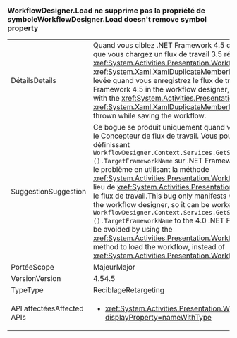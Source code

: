 ### <a name="workflowdesignerload-doesnt-remove-symbol-property"></a><span data-ttu-id="06a3f-101">WorkflowDesigner.Load ne supprime pas la propriété de symbole</span><span class="sxs-lookup"><span data-stu-id="06a3f-101">WorkflowDesigner.Load doesn't remove symbol property</span></span>

|   |   |
|---|---|
|<span data-ttu-id="06a3f-102">Détails</span><span class="sxs-lookup"><span data-stu-id="06a3f-102">Details</span></span>|<span data-ttu-id="06a3f-103">Quand vous ciblez .NET Framework 4.5 dans le Concepteur de flux de travail et que vous chargez un flux de travail 3.5 réhébergé avec la méthode <xref:System.Activities.Presentation.WorkflowDesigner.Load>, une exception <xref:System.Xaml.XamlDuplicateMemberException?displayProperty=name> est levée quand vous enregistrez le flux de travail.</span><span class="sxs-lookup"><span data-stu-id="06a3f-103">When targeting the .NET Framework 4.5 in the workflow designer, and loading a re-hosted 3.5 workflow with the <xref:System.Activities.Presentation.WorkflowDesigner.Load> method, a <xref:System.Xaml.XamlDuplicateMemberException?displayProperty=name> is thrown while saving the workflow.</span></span>|
|<span data-ttu-id="06a3f-104">Suggestion</span><span class="sxs-lookup"><span data-stu-id="06a3f-104">Suggestion</span></span>|<span data-ttu-id="06a3f-105">Ce bogue se produit uniquement quand vous reciblez .NET Framework 4.5 dans le Concepteur de flux de travail. Vous pouvez donc contourner ce problème en définissant <code>WorkflowDesigner.Context.Services.GetService&lt;DesignerConfigurationService&gt;().TargetFrameworkName</code> sur .NET Framework 4.0. Vous pouvez également éviter le problème en utilisant la méthode <xref:System.Activities.Presentation.WorkflowDesigner.Load(System.String)> au lieu de <xref:System.Activities.Presentation.WorkflowDesigner.Load> pour charger le flux de travail.</span><span class="sxs-lookup"><span data-stu-id="06a3f-105">This bug only manifests when targeting .NET Framework 4.5 in the workflow designer, so it can be worked around by setting the <code>WorkflowDesigner.Context.Services.GetService&lt;DesignerConfigurationService&gt;().TargetFrameworkName</code> to the 4.0 .NET Framework.Alternatively, the issue may be avoided by using the <xref:System.Activities.Presentation.WorkflowDesigner.Load(System.String)> method to load the workflow, instead of <xref:System.Activities.Presentation.WorkflowDesigner.Load>.</span></span>|
|<span data-ttu-id="06a3f-106">Portée</span><span class="sxs-lookup"><span data-stu-id="06a3f-106">Scope</span></span>|<span data-ttu-id="06a3f-107">Majeur</span><span class="sxs-lookup"><span data-stu-id="06a3f-107">Major</span></span>|
|<span data-ttu-id="06a3f-108">Version</span><span class="sxs-lookup"><span data-stu-id="06a3f-108">Version</span></span>|<span data-ttu-id="06a3f-109">4.5</span><span class="sxs-lookup"><span data-stu-id="06a3f-109">4.5</span></span>|
|<span data-ttu-id="06a3f-110">Type</span><span class="sxs-lookup"><span data-stu-id="06a3f-110">Type</span></span>|<span data-ttu-id="06a3f-111">Reciblage</span><span class="sxs-lookup"><span data-stu-id="06a3f-111">Retargeting</span></span>|
|<span data-ttu-id="06a3f-112">API affectées</span><span class="sxs-lookup"><span data-stu-id="06a3f-112">Affected APIs</span></span>|<ul><li><xref:System.Activities.Presentation.WorkflowDesigner.Load?displayProperty=nameWithType></li></ul>|


